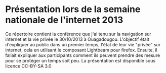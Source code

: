 # Présentation lors de la semaine nationale de l'internet 2013
Ce répertoire contient la conférence que j'ai tenu sur la navigation sur internet et la vie privée le 30/10/2013 à Ouagadougou.
L'objectif était d'expliquer au public dans un premier temps, l'état de leur vie "privée" sur internet, cela en utilisant le composant Lightbeam pour firefox. Ensuite, il fallait expliquer aux participants comment ils peuvent prendre des mesure pour se protéger un temps soit peu.
La présentation est disponible sous licence CC-BY-SA 3.0
